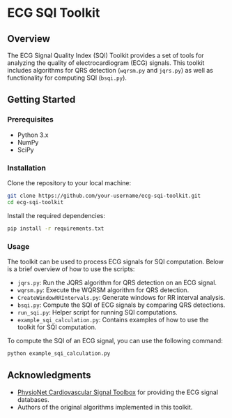 # ECG SQI Toolkit

## Overview
The ECG Signal Quality Index (SQI) Toolkit provides a set of tools for analyzing the quality of electrocardiogram (ECG) signals. This toolkit includes algorithms for QRS detection (`wqrsm.py` and `jqrs.py`) as well as functionality for computing SQI (`bsqi.py`).

## Getting Started

### Prerequisites
- Python 3.x
- NumPy
- SciPy

### Installation
Clone the repository to your local machine:

```bash
git clone https://github.com/your-username/ecg-sqi-toolkit.git
cd ecg-sqi-toolkit
```

Install the required dependencies:

```bash
pip install -r requirements.txt
```

### Usage
The toolkit can be used to process ECG signals for SQI computation. Below is a brief overview of how to use the scripts:

- `jqrs.py`: Run the JQRS algorithm for QRS detection on an ECG signal.
- `wqrsm.py`: Execute the WQRSM algorithm for QRS detection.
- `CreateWindowRRIntervals.py`: Generate windows for RR interval analysis.
- `bsqi.py`: Compute the SQI of ECG signals by comparing QRS detections.
- `run_sqi.py`: Helper script for running SQI computations.
- `example_sqi_calculation.py`: Contains examples of how to use the toolkit for SQI computation.

To compute the SQI of an ECG signal, you can use the following command:

```bash
python example_sqi_calculation.py
```

## Acknowledgments
- [PhysioNet Cardiovascular Signal Toolbox](https://github.com/cliffordlab/PhysioNet-Cardiovascular-Signal-Toolbox) for providing the ECG signal databases.
- Authors of the original algorithms implemented in this toolkit.